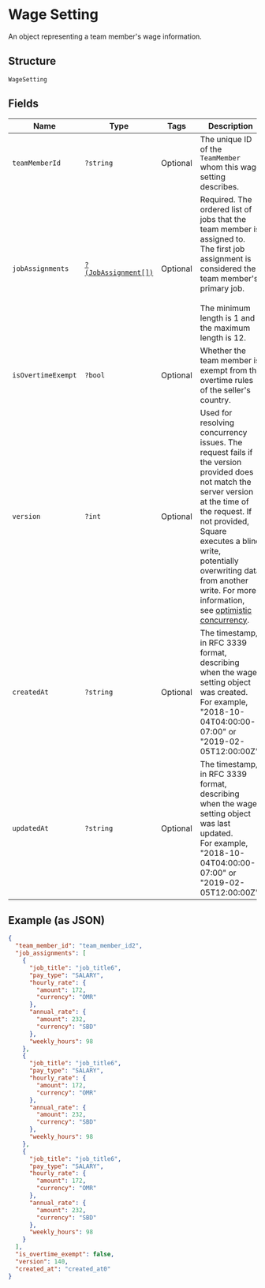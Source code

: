 
# Wage Setting

An object representing a team member's wage information.

## Structure

`WageSetting`

## Fields

| Name | Type | Tags | Description | Getter | Setter |
|  --- | --- | --- | --- | --- | --- |
| `teamMemberId` | `?string` | Optional | The unique ID of the `TeamMember` whom this wage setting describes. | getTeamMemberId(): ?string | setTeamMemberId(?string teamMemberId): void |
| `jobAssignments` | [`?(JobAssignment[])`](../../doc/models/job-assignment.md) | Optional | Required. The ordered list of jobs that the team member is assigned to.<br>The first job assignment is considered the team member's primary job.<br><br>The minimum length is 1 and the maximum length is 12. | getJobAssignments(): ?array | setJobAssignments(?array jobAssignments): void |
| `isOvertimeExempt` | `?bool` | Optional | Whether the team member is exempt from the overtime rules of the seller's country. | getIsOvertimeExempt(): ?bool | setIsOvertimeExempt(?bool isOvertimeExempt): void |
| `version` | `?int` | Optional | Used for resolving concurrency issues. The request fails if the version<br>provided does not match the server version at the time of the request. If not provided,<br>Square executes a blind write, potentially overwriting data from another write. For more information,<br>see [optimistic concurrency](https://developer.squareup.com/docs/working-with-apis/optimistic-concurrency). | getVersion(): ?int | setVersion(?int version): void |
| `createdAt` | `?string` | Optional | The timestamp, in RFC 3339 format, describing when the wage setting object was created.<br>For example, "2018-10-04T04:00:00-07:00" or "2019-02-05T12:00:00Z". | getCreatedAt(): ?string | setCreatedAt(?string createdAt): void |
| `updatedAt` | `?string` | Optional | The timestamp, in RFC 3339 format, describing when the wage setting object was last updated.<br>For example, "2018-10-04T04:00:00-07:00" or "2019-02-05T12:00:00Z". | getUpdatedAt(): ?string | setUpdatedAt(?string updatedAt): void |

## Example (as JSON)

```json
{
  "team_member_id": "team_member_id2",
  "job_assignments": [
    {
      "job_title": "job_title6",
      "pay_type": "SALARY",
      "hourly_rate": {
        "amount": 172,
        "currency": "OMR"
      },
      "annual_rate": {
        "amount": 232,
        "currency": "SBD"
      },
      "weekly_hours": 98
    },
    {
      "job_title": "job_title6",
      "pay_type": "SALARY",
      "hourly_rate": {
        "amount": 172,
        "currency": "OMR"
      },
      "annual_rate": {
        "amount": 232,
        "currency": "SBD"
      },
      "weekly_hours": 98
    },
    {
      "job_title": "job_title6",
      "pay_type": "SALARY",
      "hourly_rate": {
        "amount": 172,
        "currency": "OMR"
      },
      "annual_rate": {
        "amount": 232,
        "currency": "SBD"
      },
      "weekly_hours": 98
    }
  ],
  "is_overtime_exempt": false,
  "version": 140,
  "created_at": "created_at0"
}
```

